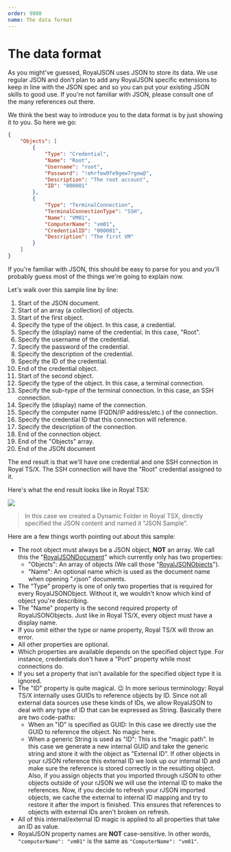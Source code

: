```yaml
---
order: 9980
name: The data format
---
```


# The data format

As you might've guessed, RoyalJSON uses JSON to store its data. We use regular JSON and don't plan to add any RoyalJSON specific extensions to keep in line with the JSON spec and so you can put your existing JSON skills to good use. If you're not familiar with JSON, please consult one of the many references out there.

We think the best way to introduce you to the data format is by just showing it to you. So here we go:

```json
{
	"Objects": [
		{
			"Type": "Credential",
			"Name": "Root",
			"Username": "root",
			"Password": "!ehrfew9fe9gew7rgew@",
			"Description": "The root account",
			"ID": "000001"
		},
		{
			"Type": "TerminalConnection",
			"TerminalConnectionType": "SSH",
			"Name": "VM01",
			"ComputerName": "vm01",
			"CredentialID": "000001",
			"Description": "The first VM"
		}
	]
}
```

If you're familiar with JSON, this should be easy to parse for you and you'll probably guess most of the things we're going to explain now.

Let's walk over this sample line by line:
1. Start of the JSON document.
2. Start of an array (a collection) of objects.
3. Start of the first object.
4. Specify the type of the object. In this case, a credential.
5. Specify the (display) name of the credential. In this case, "Root".
6. Specify the username of the credential.
7. Specify the password of the credential.
8. Specify the description of the credential.
9. Specify the ID of the credential.
10. End of the credential object.
11. Start of the second object.
12. Specify the type of the object. In this case, a terminal connection.
13. Specify the sub-type of the terminal connection. In this case, an SSH connection.
14. Specify the (display) name of the connection.
15. Specify the computer name (FQDN/IP address/etc.) of the connection.
16. Specify the credential ID that this connection will reference.
17. Specify the description of the connection.
18. End of the connection object.
19. End of the "Objects" array.
20. End of the JSON document

The end result is that we'll have one credential and one SSH connection in Royal TS/X. The SSH connection will have the "Root" credential assigned to it.

Here's what the end result looks like in Royal TSX:

![](~/images/Scripting/rJSON/Screenshot_2.png) 

> In this case we created a Dynamic Folder in Royal TSX, directly specified the JSON content and named it "JSON Sample".

Here are a few things worth pointing out about this sample:
- The root object must always be a JSON object, **NOT** an array.
	We call this the "[RoyalJSONDocument](TODO)" which currently only has two properties:
	- "Objects": An array of objects (We call those "[RoyalJSONObjects](TODO)").
	- "Name": An optional name which is used as the document name when opening ".rjson" documents.
- The "Type" property is one of only two properties that is required for every RoyalJSONObject. Without it, we wouldn't know which kind of object you're describing.
- The "Name" property is the second required property of RoyalJSONObjects. Just like in Royal TS/X, every object must have a display name.
- If you omit either the type or name property, Royal TS/X will throw an error.
- All other properties are optional.
- Which properties are available depends on the specified object type. For instance, credentials don't have a "Port" property while most connections do.
- If you set a property that isn't available for the specified object type it is ignored.
- The "ID" property is quite magical. 😉 In more serious terminology:
Royal TS/X internally uses GUIDs to reference objects by ID. Since not all external data sources use these kinds of IDs, we allow RoyalJSON to deal with any type of ID that can be expressed as String. Basically there are two code-paths:
	- When an "ID" is specified as GUID: In this case we directly use the GUID to reference the object. No magic here.
	- When a generic String is used as "ID": This is the "magic path". In this case we generate a new internal GUID and take the generic string and store it with the object as "External ID". If other objects in your rJSON reference this external ID we look up our internal ID and make sure the reference is stored correctly in the resulting object. Also, if you assign objects that you imported through rJSON to other objects outside of your rJSON we will use the internal ID to make the references. Now, if you decide to refresh your rJSON imported objects, we cache the external to internal ID mapping and try to restore it after the import is finished. This ensures that references to objects with external IDs aren't broken on refresh.
- All of this internal/external ID magic is applied to all properties that take an ID as value.
- RoyalJSON property names are **NOT** case-sensitive. In other words, `"computerName": "vm01"` is the same as `"ComputerName": "vm01"`.